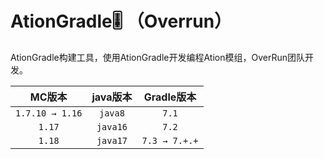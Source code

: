 # AtionGradle🎚 （Overrun）

AtionGradle构建工具，使用AtionGradle开发编程Ation模组，OverRun团队开发。


| MC版本 | java版本 | Gradle版本
| :-: | :-: | :-: |
| `1.7.10 → 1.16` | `java8` |  `7.1` |
| `1.17` | `java16` |  `7.2` |
| `1.18` | `java17` |  `7.3 → 7.+.+` |


